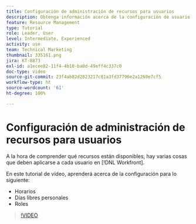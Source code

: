```yaml
---
title: Configuración de administración de recursos para usuarios
description: Obtenga información acerca de la configuración de usuario necesaria para utilizar correctamente las herramientas de administración de recursos.
feature: Resource Management
type: Tutorial
role: Leader, User
level: Intermediate, Experienced
activity: use
team: Technical Marketing
thumbnail: 335161.png
jira: KT-8873
exl-id: a1ecee82-11f4-4b10-ba0d-49eff4c337c0
doc-type: video
source-git-commit: 23f4ab82d2823217c81a3fd37796e2a1260e7cf5
workflow-type: ht
source-wordcount: '61'
ht-degree: 100%

---
```


# Configuración de administración de recursos para usuarios

A la hora de comprender qué recursos están disponibles, hay varias cosas que deben aplicarse a cada usuario en [!DNL Workfront].

En este tutorial de vídeo, aprenderá acerca de la configuración para lo siguiente:

* Horarios
* Días libres personales
* Roles

>[!VIDEO](https://video.tv.adobe.com/v/335161/?quality=12&learn=on)
